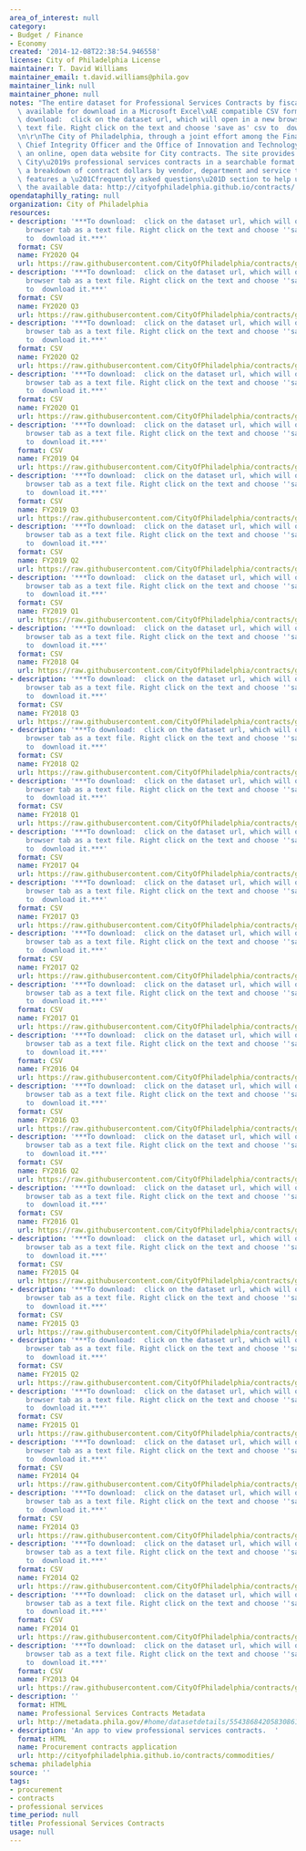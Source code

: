 ```yaml
---
area_of_interest: null
category:
- Budget / Finance
- Economy
created: '2014-12-08T22:38:54.946558'
license: City of Philadelphia License
maintainer: T. David Williams
maintainer_email: t.david.williams@phila.gov
maintainer_link: null
maintainer_phone: null
notes: "The entire dataset for Professional Services Contracts by fiscal quarter are\
  \ available for download in a Microsoft Excel\xAE compatible CSV format below. ***To\
  \ download:  click on the dataset url, which will open in a new browser tab as a\
  \ text file. Right click on the text and choose 'save as' csv to  download it.***\r\
  \n\r\nThe City of Philadelphia, through a joint effort among the Finance Department,\
  \ Chief Integrity Officer and the Office of Innovation and Technology (OIT), launched\
  \ an online, open data website for City contracts. The site provides data on the\
  \ City\u2019s professional services contracts in a searchable format and includes\
  \ a breakdown of contract dollars by vendor, department and service type. It also\
  \ features a \u201Cfrequently asked questions\u201D section to help users understand\
  \ the available data: http://cityofphiladelphia.github.io/contracts/.  "
opendataphilly_rating: null
organization: City of Philadelphia
resources:
- description: '***To download:  click on the dataset url, which will open in a new
    browser tab as a text file. Right click on the text and choose ''save as'' csv
    to  download it.***'
  format: CSV
  name: FY2020 Q4
  url: https://raw.githubusercontent.com/CityOfPhiladelphia/contracts/gh-pages/professional-services/data/FY-2020-Q4.csv
- description: '***To download:  click on the dataset url, which will open in a new
    browser tab as a text file. Right click on the text and choose ''save as'' csv
    to  download it.***'
  format: CSV
  name: FY2020 Q3
  url: https://raw.githubusercontent.com/CityOfPhiladelphia/contracts/gh-pages/professional-services/data/FY-2020-Q3.csv
- description: '***To download:  click on the dataset url, which will open in a new
    browser tab as a text file. Right click on the text and choose ''save as'' csv
    to  download it.***'
  format: CSV
  name: FY2020 Q2
  url: https://raw.githubusercontent.com/CityOfPhiladelphia/contracts/gh-pages/professional-services/data/FY-2020-Q2.csv
- description: '***To download:  click on the dataset url, which will open in a new
    browser tab as a text file. Right click on the text and choose ''save as'' csv
    to  download it.***'
  format: CSV
  name: FY2020 Q1
  url: https://raw.githubusercontent.com/CityOfPhiladelphia/contracts/gh-pages/professional-services/data/FY-2020-Q1.csv
- description: '***To download:  click on the dataset url, which will open in a new
    browser tab as a text file. Right click on the text and choose ''save as'' csv
    to  download it.***'
  format: CSV
  name: FY2019 Q4
  url: https://raw.githubusercontent.com/CityOfPhiladelphia/contracts/gh-pages/professional-services/data/FY-2019-Q4.csv
- description: '***To download:  click on the dataset url, which will open in a new
    browser tab as a text file. Right click on the text and choose ''save as'' csv
    to  download it.***'
  format: CSV
  name: FY2019 Q3
  url: https://raw.githubusercontent.com/CityOfPhiladelphia/contracts/gh-pages/professional-services/data/FY-2019-Q3.csv
- description: '***To download:  click on the dataset url, which will open in a new
    browser tab as a text file. Right click on the text and choose ''save as'' csv
    to  download it.***'
  format: CSV
  name: FY2019 Q2
  url: https://raw.githubusercontent.com/CityOfPhiladelphia/contracts/gh-pages/professional-services/data/FY-2019-Q2.csv
- description: '***To download:  click on the dataset url, which will open in a new
    browser tab as a text file. Right click on the text and choose ''save as'' csv
    to  download it.***'
  format: CSV
  name: FY2019 Q1
  url: https://raw.githubusercontent.com/CityOfPhiladelphia/contracts/gh-pages/professional-services/data/FY-2019-Q1.csv
- description: '***To download:  click on the dataset url, which will open in a new
    browser tab as a text file. Right click on the text and choose ''save as'' csv
    to  download it.***'
  format: CSV
  name: FY2018 Q4
  url: https://raw.githubusercontent.com/CityOfPhiladelphia/contracts/gh-pages/professional-services/data/FY-2018-Q4.csv
- description: '***To download:  click on the dataset url, which will open in a new
    browser tab as a text file. Right click on the text and choose ''save as'' csv
    to  download it.***'
  format: CSV
  name: FY2018 Q3
  url: https://raw.githubusercontent.com/CityOfPhiladelphia/contracts/gh-pages/professional-services/data/FY-2018-Q3.csv
- description: '***To download:  click on the dataset url, which will open in a new
    browser tab as a text file. Right click on the text and choose ''save as'' csv
    to  download it.***'
  format: CSV
  name: FY2018 Q2
  url: https://raw.githubusercontent.com/CityOfPhiladelphia/contracts/gh-pages/professional-services/data/FY-2018-Q2.csv
- description: '***To download:  click on the dataset url, which will open in a new
    browser tab as a text file. Right click on the text and choose ''save as'' csv
    to  download it.***'
  format: CSV
  name: FY2018 Q1
  url: https://raw.githubusercontent.com/CityOfPhiladelphia/contracts/gh-pages/professional-services/data/FY-2018-Q1.csv
- description: '***To download:  click on the dataset url, which will open in a new
    browser tab as a text file. Right click on the text and choose ''save as'' csv
    to  download it.***'
  format: CSV
  name: FY2017 Q4
  url: https://raw.githubusercontent.com/CityOfPhiladelphia/contracts/gh-pages/professional-services/data/FY-2017-Q4.csv
- description: '***To download:  click on the dataset url, which will open in a new
    browser tab as a text file. Right click on the text and choose ''save as'' csv
    to  download it.***'
  format: CSV
  name: FY2017 Q3
  url: https://raw.githubusercontent.com/CityOfPhiladelphia/contracts/gh-pages/professional-services/data/FY-2017-Q3.csv
- description: '***To download:  click on the dataset url, which will open in a new
    browser tab as a text file. Right click on the text and choose ''save as'' csv
    to  download it.***'
  format: CSV
  name: FY2017 Q2
  url: https://raw.githubusercontent.com/CityOfPhiladelphia/contracts/gh-pages/professional-services/data/FY-2017-Q2.csv
- description: '***To download:  click on the dataset url, which will open in a new
    browser tab as a text file. Right click on the text and choose ''save as'' csv
    to  download it.***'
  format: CSV
  name: FY2017 Q1
  url: https://raw.githubusercontent.com/CityOfPhiladelphia/contracts/gh-pages/professional-services/data/FY-2017-Q1.csv
- description: '***To download:  click on the dataset url, which will open in a new
    browser tab as a text file. Right click on the text and choose ''save as'' csv
    to  download it.***'
  format: CSV
  name: FY2016 Q4
  url: https://raw.githubusercontent.com/CityOfPhiladelphia/contracts/gh-pages/professional-services/data/FY-2016-Q4.csv
- description: '***To download:  click on the dataset url, which will open in a new
    browser tab as a text file. Right click on the text and choose ''save as'' csv
    to  download it.***'
  format: CSV
  name: FY2016 Q3
  url: https://raw.githubusercontent.com/CityOfPhiladelphia/contracts/gh-pages/professional-services/data/FY-2016-Q3.csv
- description: '***To download:  click on the dataset url, which will open in a new
    browser tab as a text file. Right click on the text and choose ''save as'' csv
    to  download it.***'
  format: CSV
  name: FY2016 Q2
  url: https://raw.githubusercontent.com/CityOfPhiladelphia/contracts/gh-pages/professional-services/data/FY-2016-Q2.csv
- description: '***To download:  click on the dataset url, which will open in a new
    browser tab as a text file. Right click on the text and choose ''save as'' csv
    to  download it.***'
  format: CSV
  name: FY2016 Q1
  url: https://raw.githubusercontent.com/CityOfPhiladelphia/contracts/gh-pages/professional-services/data/FY-2016-Q1.csv
- description: '***To download:  click on the dataset url, which will open in a new
    browser tab as a text file. Right click on the text and choose ''save as'' csv
    to  download it.***'
  format: CSV
  name: FY2015 Q4
  url: https://raw.githubusercontent.com/CityOfPhiladelphia/contracts/gh-pages/professional-services/data/FY-2015-Q4.csv
- description: '***To download:  click on the dataset url, which will open in a new
    browser tab as a text file. Right click on the text and choose ''save as'' csv
    to  download it.***'
  format: CSV
  name: FY2015 Q3
  url: https://raw.githubusercontent.com/CityOfPhiladelphia/contracts/gh-pages/professional-services/data/FY-2015-Q3.csv
- description: '***To download:  click on the dataset url, which will open in a new
    browser tab as a text file. Right click on the text and choose ''save as'' csv
    to  download it.***'
  format: CSV
  name: FY2015 Q2
  url: https://raw.githubusercontent.com/CityOfPhiladelphia/contracts/gh-pages/professional-services/data/FY-2015-Q2.csv
- description: '***To download:  click on the dataset url, which will open in a new
    browser tab as a text file. Right click on the text and choose ''save as'' csv
    to  download it.***'
  format: CSV
  name: FY2015 Q1
  url: https://raw.githubusercontent.com/CityOfPhiladelphia/contracts/gh-pages/professional-services/data/FY-2015-Q1.csv
- description: '***To download:  click on the dataset url, which will open in a new
    browser tab as a text file. Right click on the text and choose ''save as'' csv
    to  download it.***'
  format: CSV
  name: FY2014 Q4
  url: https://raw.githubusercontent.com/CityOfPhiladelphia/contracts/gh-pages/professional-services/data/FY-2014-Q4.csv
- description: '***To download:  click on the dataset url, which will open in a new
    browser tab as a text file. Right click on the text and choose ''save as'' csv
    to  download it.***'
  format: CSV
  name: FY2014 Q3
  url: https://raw.githubusercontent.com/CityOfPhiladelphia/contracts/gh-pages/professional-services/data/FY-2014-Q3.csv
- description: '***To download:  click on the dataset url, which will open in a new
    browser tab as a text file. Right click on the text and choose ''save as'' csv
    to  download it.***'
  format: CSV
  name: FY2014 Q2
  url: https://raw.githubusercontent.com/CityOfPhiladelphia/contracts/gh-pages/professional-services/data/FY-2014-Q2.csv
- description: '***To download:  click on the dataset url, which will open in a new
    browser tab as a text file. Right click on the text and choose ''save as'' csv
    to  download it.***'
  format: CSV
  name: FY2014 Q1
  url: https://raw.githubusercontent.com/CityOfPhiladelphia/contracts/gh-pages/professional-services/data/FY-2014-Q1.csv
- description: '***To download:  click on the dataset url, which will open in a new
    browser tab as a text file. Right click on the text and choose ''save as'' csv
    to  download it.***'
  format: CSV
  name: FY2013 Q4
  url: https://raw.githubusercontent.com/CityOfPhiladelphia/contracts/gh-pages/professional-services/data/FY-2013-Q4.csv
- description: ''
  format: HTML
  name: Professional Services Contracts Metadata
  url: http://metadata.phila.gov/#home/datasetdetails/5543868420583086178c4f7c/
- description: 'An app to view professional services contracts.  '
  format: HTML
  name: Procurement contracts application
  url: http://cityofphiladelphia.github.io/contracts/commodities/
schema: philadelphia
source: ''
tags: 
- procurement
- contracts
- professional services
time_period: null
title: Professional Services Contracts
usage: null
---
```

